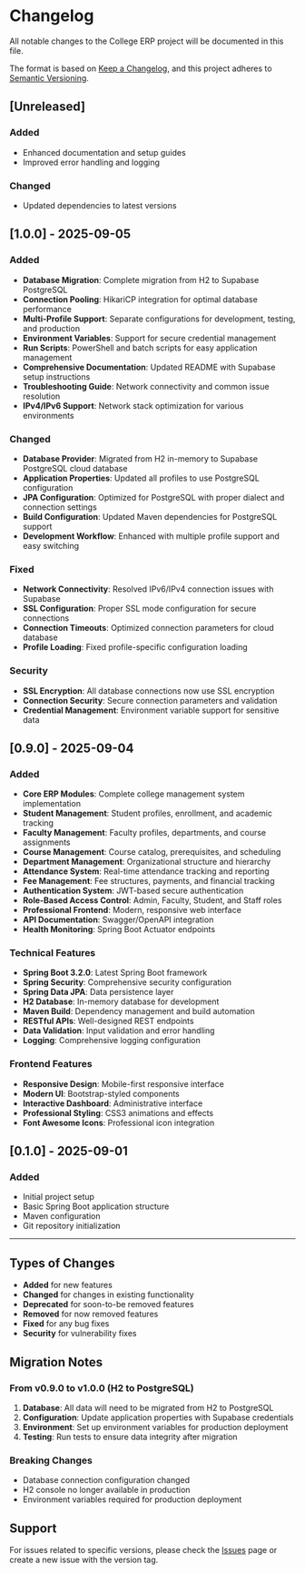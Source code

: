 # Changelog

All notable changes to the College ERP project will be documented in this file.

The format is based on [Keep a Changelog](https://keepachangelog.com/en/1.0.0/),
and this project adheres to [Semantic Versioning](https://semver.org/spec/v2.0.0.html).

## [Unreleased]

### Added
- Enhanced documentation and setup guides
- Improved error handling and logging

### Changed
- Updated dependencies to latest versions

## [1.0.0] - 2025-09-05

### Added
- **Database Migration**: Complete migration from H2 to Supabase PostgreSQL
- **Connection Pooling**: HikariCP integration for optimal database performance
- **Multi-Profile Support**: Separate configurations for development, testing, and production
- **Environment Variables**: Support for secure credential management
- **Run Scripts**: PowerShell and batch scripts for easy application management
- **Comprehensive Documentation**: Updated README with Supabase setup instructions
- **Troubleshooting Guide**: Network connectivity and common issue resolution
- **IPv4/IPv6 Support**: Network stack optimization for various environments

### Changed
- **Database Provider**: Migrated from H2 in-memory to Supabase PostgreSQL cloud database
- **Application Properties**: Updated all profiles to use PostgreSQL configuration
- **JPA Configuration**: Optimized for PostgreSQL with proper dialect and connection settings
- **Build Configuration**: Updated Maven dependencies for PostgreSQL support
- **Development Workflow**: Enhanced with multiple profile support and easy switching

### Fixed
- **Network Connectivity**: Resolved IPv6/IPv4 connection issues with Supabase
- **SSL Configuration**: Proper SSL mode configuration for secure connections
- **Connection Timeouts**: Optimized connection parameters for cloud database
- **Profile Loading**: Fixed profile-specific configuration loading

### Security
- **SSL Encryption**: All database connections now use SSL encryption
- **Connection Security**: Secure connection parameters and validation
- **Credential Management**: Environment variable support for sensitive data

## [0.9.0] - 2025-09-04

### Added
- **Core ERP Modules**: Complete college management system implementation
- **Student Management**: Student profiles, enrollment, and academic tracking
- **Faculty Management**: Faculty profiles, departments, and course assignments
- **Course Management**: Course catalog, prerequisites, and scheduling
- **Department Management**: Organizational structure and hierarchy
- **Attendance System**: Real-time attendance tracking and reporting
- **Fee Management**: Fee structures, payments, and financial tracking
- **Authentication System**: JWT-based secure authentication
- **Role-Based Access Control**: Admin, Faculty, Student, and Staff roles
- **Professional Frontend**: Modern, responsive web interface
- **API Documentation**: Swagger/OpenAPI integration
- **Health Monitoring**: Spring Boot Actuator endpoints

### Technical Features
- **Spring Boot 3.2.0**: Latest Spring Boot framework
- **Spring Security**: Comprehensive security configuration
- **Spring Data JPA**: Data persistence layer
- **H2 Database**: In-memory database for development
- **Maven Build**: Dependency management and build automation
- **RESTful APIs**: Well-designed REST endpoints
- **Data Validation**: Input validation and error handling
- **Logging**: Comprehensive logging configuration

### Frontend Features
- **Responsive Design**: Mobile-first responsive interface
- **Modern UI**: Bootstrap-styled components
- **Interactive Dashboard**: Administrative interface
- **Professional Styling**: CSS3 animations and effects
- **Font Awesome Icons**: Professional icon integration

## [0.1.0] - 2025-09-01

### Added
- Initial project setup
- Basic Spring Boot application structure
- Maven configuration
- Git repository initialization

---

## Types of Changes
- **Added** for new features
- **Changed** for changes in existing functionality
- **Deprecated** for soon-to-be removed features
- **Removed** for now removed features
- **Fixed** for any bug fixes
- **Security** for vulnerability fixes

## Migration Notes

### From v0.9.0 to v1.0.0 (H2 to PostgreSQL)
1. **Database**: All data will need to be migrated from H2 to PostgreSQL
2. **Configuration**: Update application properties with Supabase credentials
3. **Environment**: Set up environment variables for production deployment
4. **Testing**: Run tests to ensure data integrity after migration

### Breaking Changes
- Database connection configuration changed
- H2 console no longer available in production
- Environment variables required for production deployment

## Support
For issues related to specific versions, please check the [Issues](https://github.com/AnasInaam/collage-erp/issues) page or create a new issue with the version tag.
